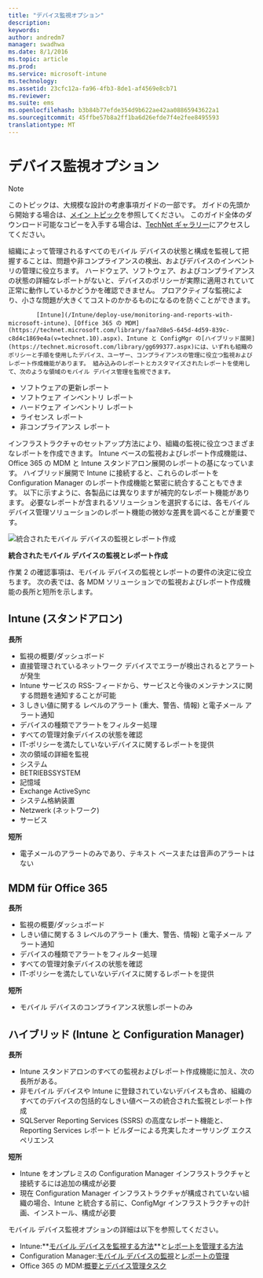 ```yaml
---
title: "デバイス監視オプション"
description: 
keywords: 
author: andredm7
manager: swadhwa
ms.date: 8/1/2016
ms.topic: article
ms.prod: 
ms.service: microsoft-intune
ms.technology: 
ms.assetid: 23cfc12a-fa96-4fb3-8de1-af4569e8cb71
ms.reviewer: 
ms.suite: ems
ms.openlocfilehash: b3b84b77efde354d9b622ae42aa08865943622a1
ms.sourcegitcommit: 45ffbe57b8a2ff1ba6d26efde7f4e2fee8495593
translationtype: MT
---
```

# <a name=""></a>デバイス監視オプション

>[!NOTE]
>このトピックは、大規模な設計の考慮事項ガイドの一部です。 ガイドの先頭から開始する場合は、[メイン トピック](mdm-design-considerations-guide.md)を参照してください。 このガイド全体のダウンロード可能なコピーを入手する場合は、[TechNet ギャラリー](https://gallery.technet.microsoft.com/Mobile-Device-Management-7d401582)にアクセスしてください。

組織によって管理されるすべてのモバイル デバイスの状態と構成を監視して把握することは、問題や非コンプライアンスの検出、およびデバイスのインベントリの管理に役立ちます。 ハードウェア、ソフトウェア、およびコンプライアンスの状態の詳細なレポートがないと、デバイスのポリシーが実際に適用されていて正常に動作しているかどうかを確認できません。 プロアクティブな監視により、小さな問題が大きくてコストのかかるものになるのを防ぐことができます。


            [Intune](/Intune/deploy-use/monitoring-and-reports-with-microsoft-intune)、[Office 365 の MDM](https://technet.microsoft.com/library/faa7d8e5-645d-4d59-839c-c8d4c1869e4a(v=technet.10).aspx)、Intune と ConfigMgr の[ハイブリッド展開](https://technet.microsoft.com/library/gg699377.aspx)には、いずれも組織のポリシーと手順を使用したデバイス、ユーザー、コンプライアンスの管理に役立つ監視およびレポート作成機能があります。 組み込みのレポートとカスタマイズされたレポートを使用して、次のような領域のモバイル デバイス管理を監視できます。

- ソフトウェアの更新レポート
- ソフトウェア インベントリ レポート
- ハードウェア インベントリ レポート
- ライセンス レポート
- 非コンプライアンス レポート

インフラストラクチャのセットアップ方法により、組織の監視に役立つさまざまなレポートを作成できます。 Intune ベースの監視およびレポート作成機能は、Office 365 の MDM と Intune スタンドアロン展開のレポートの基になっています。 ハイブリッド展開で Intune に接続すると、これらのレポートを Configuration Manager のレポート作成機能と緊密に統合することもできます。 以下に示すように、各製品には異なりますが補完的なレポート機能があります。 必要なレポートが含まれるソリューションを選択するには、各モバイル デバイス管理ソリューションのレポート機能の微妙な差異を調べることが重要です。

![統合されたモバイル デバイスの監視とレポート作成](./media/MDM_Figure_05.png)

**統合されたモバイル デバイスの監視とレポート作成**

作業 2 の確認事項は、モバイル デバイスの監視とレポートの要件の決定に役立ちます。 次の表では、各 MDM ソリューションでの監視およびレポート作成機能の長所と短所を示します。

## <a name="intune-"></a>Intune (スタンドアロン)

**長所**

- 監視の概要/ダッシュボード
- 直接管理されているネットワーク デバイスでエラーが検出されるとアラートが発生
- Intune サービスの RSS-フィードから、サービスと今後のメンテナンスに関する問題を通知することが可能
- 3 しきい値に関する レベルのアラート (重大、警告、情報) と電子メール アラート通知
- デバイスの種類でアラートをフィルター処理
- すべての管理対象デバイスの状態を確認
- IT-ポリシーを満たしていないデバイスに関するレポートを提供
- 次の領域の詳細を監視
 - システム
 - BETRIEBSSYSTEM
 - 記憶域
 - Exchange ActiveSync
 - システム格納装置
 - Netzwerk (ネットワーク)
 - サービス

**短所**

- 電子メールのアラートのみであり、テキスト ベースまたは音声のアラートはない

## <a name="mdm-for-office-365"></a>MDM für Office 365

**長所**

- 監視の概要/ダッシュボード
- しきい値に関する 3 レベルのアラート (重大、警告、情報) と電子メール アラート通知
- デバイスの種類でアラートをフィルター処理
- すべての管理対象デバイスの状態を確認
- IT-ポリシーを満たしていないデバイスに関するレポートを提供

**短所**

- モバイル デバイスのコンプライアンス状態レポートのみ

## <a name="-intune-configmgr"></a>ハイブリッド (Intune と Configuration Manager)

**長所**

- Intune スタンドアロンのすべての監視およびレポート作成機能に加え、次の長所がある。
 - 非モバイル デバイスや Intune に登録されていないデバイスも含め、組織のすべてのデバイスの包括的なしきい値ベースの統合された監視とレポート作成
 - SQLServer Reporting Services (SSRS) の高度なレポート機能と、Reporting Services レポート ビルダーによる充実したオーサリング エクスペリエンス

**短所**

- Intune をオンプレミスの Configuration Manager インフラストラクチャと接続するには追加の構成が必要
- 現在 Configuration Manager インフラストラクチャが構成されていない組織の場合、Intune と統合する前に、ConfigMgr インフラストラクチャの計画、インストール、構成が必要

モバイル デバイス監視オプションの詳細は以下を参照してください。

- Intune:**[モバイル デバイスを監視する方法](https://technet.microsoft.com/library/jj733634.aspx)**と[レポートを管理する方法](/Intune/deploy-use/monitoring-and-reports-with-microsoft-intune)
- Configuration Manager:[モバイル デバイスの監視](https://technet.microsoft.com/library/gg682128.aspx)と[レポートの管理](https://technet.microsoft.com/library/gg699377.aspx)
- Office 365 の MDM:[概要とデバイス管理タスク](https://technet.microsoft.com/en-us/library/ms.o365.cc.devicepolicy.aspx)
